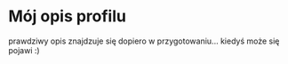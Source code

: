 # Mój opis profilu

prawdziwy opis znajdzuje się dopiero w przygotowaniu... kiedyś może się pojawi :)
